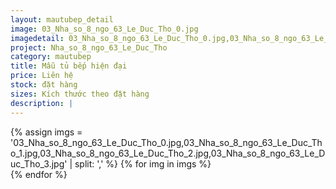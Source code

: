 ```yaml
---
layout: mautubep_detail
image: 03_Nha_so_8_ngo_63_Le_Duc_Tho_0.jpg
imagedetail: 03_Nha_so_8_ngo_63_Le_Duc_Tho_0.jpg,03_Nha_so_8_ngo_63_Le_Duc_Tho_1.jpg,03_Nha_so_8_ngo_63_Le_Duc_Tho_2.jpg,03_Nha_so_8_ngo_63_Le_Duc_Tho_3.jpg
project: Nha_so_8_ngo_63_Le_Duc_Tho
category: mautubep
title: Mẫu tủ bếp hiện đại
price: Liên hệ
stock: đặt hàng
sizes: Kích thước theo đặt hàng
description: |
---
```


<section class="no-padding" id="two">
	<div class="container-fluid">
	<div class="row-no-gutters">
	{% assign imgs = '03_Nha_so_8_ngo_63_Le_Duc_Tho_0.jpg,03_Nha_so_8_ngo_63_Le_Duc_Tho_1.jpg,03_Nha_so_8_ngo_63_Le_Duc_Tho_2.jpg,03_Nha_so_8_ngo_63_Le_Duc_Tho_3.jpg' | split: ',' %}
	{% for img in imgs %}
	   <div class="col-lg-6 col-sm-6 col-md-6"> 
			<a href="#" class="portfolio-box">
			<img src="{{site.baseurl}}/assets/images/tubep/{{img}}" class="image main" alt="">
			</a>
		</div>
	{% endfor %}			
	</div>
	</div>
</section>
